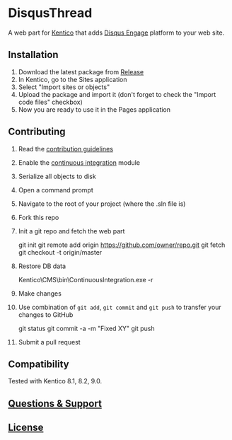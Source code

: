 # DisqusThread
A web part for [Kentico](https://www.kentico.com) that adds [Disqus Engage](https://disqus.com/) platform to your web site.

## Installation
 1. Download the latest package from [Release](https://github.com/Kentico/DisqusThread/releases)
 2. In Kentico, go to the Sites application
 3. Select "Import sites or objects"
 4. Upload the package and import it (don't forget to check the "Import code files" checkbox)
 5. Now you are ready to use it in the Pages application
 
## Contributing
  1. Read the [contribution guidelines](https://github.com/Kentico/DisqusThread/blob/master/CONTRIBUTING.md)
  2. Enable the [continuous integration](https://docs.kentico.com/display/K9/Setting+up+continuous+integration) module
  3. Serialize all objects to disk
  4. Open a command prompt
  5. Navigate to the root of your project (where the .sln file is)
  6. Fork this repo
  6. Init a git repo and fetch the web part
  
        git init
        git remote add origin https://github.com/owner/repo.git
        git fetch
        git checkout -t origin/master

  7. Restore DB data
  
        Kentico\CMS\bin\ContinuousIntegration.exe -r

  8. Make changes
  9. Use combination of `git add`, `git commit` and `git push` to transfer your changes to GitHub
  
        git status
        git commit -a -m "Fixed XY"
        git push

  10. Submit a pull request
  
## Compatibility
Tested with Kentico 8.1, 8.2, 9.0.

## [Questions & Support](https://github.com/Kentico/Home/blob/master/README.md)

## [License](https://github.com/Kentico/DisqusThread/blob/master/LICENSE.txt)
  

